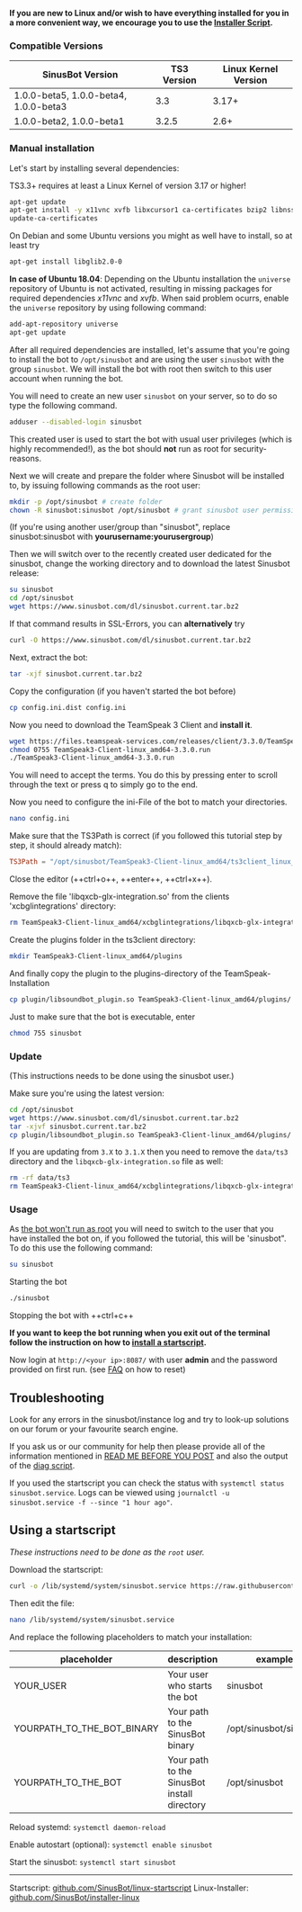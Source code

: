 **If you are new to Linux and/or wish to have everything installed for you in a more convenient way, we encourage you to use the [Installer Script](https://forum.sinusbot.com/resources/sinusbot-installer-script.58/).**

### Compatible Versions

SinusBot Version                      | TS3 Version  | Linux Kernel Version
--------------------------------------|--------------|---------------------
1.0.0-beta5, 1.0.0-beta4, 1.0.0-beta3 | 3.3          | 3.17+
1.0.0-beta2, 1.0.0-beta1              | 3.2.5        | 2.6+

### Manual installation

Let's start by installing several dependencies:

TS3.3+ requires at least a Linux Kernel of version 3.17 or higher!

```bash
apt-get update
apt-get install -y x11vnc xvfb libxcursor1 ca-certificates bzip2 libnss3 libegl1-mesa x11-xkb-utils libasound2 libpci3 libxslt1.1 libxkbcommon0 libxss1 curl
update-ca-certificates
```

On Debian and some Ubuntu versions you might as well have to install, so at least try

```bash
apt-get install libglib2.0-0
```

**In case of Ubuntu 18.04**: Depending on the Ubuntu installation the `universe` repository of Ubuntu is not activated, resulting in missing packages for required dependencies *x11vnc* and *xvfb*. When said problem ocurrs, enable the `universe` repository by using following command:

```bash
add-apt-repository universe
apt-get update
```

After all required dependencies are installed, let's assume that you're going to install the bot to `/opt/sinusbot` and are using the user `sinusbot` with the group `sinusbot`. We will install the bot with root then switch to this user account when running the bot.

You will need to create an new user `sinusbot` on your server, so to do so type the following command.

```bash
adduser --disabled-login sinusbot
```

This created user is used to start the bot with usual user privileges (which is highly recommended!), as the bot should **not** run as root for security-reasons.

Next we will create and prepare the folder where Sinusbot will be installed to, by issuing following commands as the root user:

```bash
mkdir -p /opt/sinusbot # create folder
chown -R sinusbot:sinusbot /opt/sinusbot # grant sinusbot user permissions on specified folder
```

(If you're using another user/group than "sinusbot", replace sinusbot:sinusbot with **yourusername:yourusergroup**)

Then we will switch over to the recently created user dedicated for the sinusbot, change the working directory and to download the latest Sinusbot release:

```bash
su sinusbot
cd /opt/sinusbot
wget https://www.sinusbot.com/dl/sinusbot.current.tar.bz2
```

If that command results in SSL-Errors, you can **alternatively** try

```bash
curl -O https://www.sinusbot.com/dl/sinusbot.current.tar.bz2
```

Next, extract the bot:

```bash
tar -xjf sinusbot.current.tar.bz2
```

Copy the configuration (if you haven't started the bot before)

```bash
cp config.ini.dist config.ini
```

Now you need to download the TeamSpeak 3 Client and **install it**.

```bash
wget https://files.teamspeak-services.com/releases/client/3.3.0/TeamSpeak3-Client-linux_amd64-3.3.0.run
chmod 0755 TeamSpeak3-Client-linux_amd64-3.3.0.run
./TeamSpeak3-Client-linux_amd64-3.3.0.run
```

You will need to accept the terms.
You do this by pressing enter to scroll through the text or press q to simply go to the end.

Now you need to configure the ini-File of the bot to match your directories.

```bash
nano config.ini
```

Make sure that the TS3Path is correct (if you followed this tutorial step by step, it should already match):

```toml
TS3Path = "/opt/sinusbot/TeamSpeak3-Client-linux_amd64/ts3client_linux_amd64"
```

Close the editor (++ctrl+o++, ++enter++, ++ctrl+x++).

Remove the file 'libqxcb-glx-integration.so' from the clients 'xcbglintegrations' directory:

```bash
rm TeamSpeak3-Client-linux_amd64/xcbglintegrations/libqxcb-glx-integration.so
```

Create the plugins folder in the ts3client directory:

```bash
mkdir TeamSpeak3-Client-linux_amd64/plugins
```

And finally copy the plugin to the plugins-directory of the TeamSpeak-Installation

```bash
cp plugin/libsoundbot_plugin.so TeamSpeak3-Client-linux_amd64/plugins/
```

Just to make sure that the bot is executable, enter

```bash
chmod 755 sinusbot
```

### Update

(This instructions needs to be done using the sinusbot user.)

Make sure you're using the latest version:

```bash
cd /opt/sinusbot
wget https://www.sinusbot.com/dl/sinusbot.current.tar.bz2
tar -xjvf sinusbot.current.tar.bz2
cp plugin/libsoundbot_plugin.so TeamSpeak3-Client-linux_amd64/plugins/
```

If you are updating from `3.X` to `3.1.X` then you need to remove the `data/ts3` directory and the `libqxcb-glx-integration.so` file as well:

```bash
rm -rf data/ts3
rm TeamSpeak3-Client-linux_amd64/xcbglintegrations/libqxcb-glx-integration.so
```

### Usage

As [the bot won't run as root](https://sinusbot.github.io/docs/faq/installation/#why-cant-i-run-the-bot-as-root) you will need to switch to the user that you have installed the bot on, if you followed the tutorial, this will be 'sinusbot". To do this use the following command:

```bash
su sinusbot
```

Starting the bot

```bash
./sinusbot
```

Stopping the bot with ++ctrl+c++

**If you want to keep the bot running when you exit out of the terminal follow the instruction on how to [install a startscript](#using_a_startscript).**

Now login at `http://<your ip>:8087/` with user **admin** and the password provided on first run. (see [FAQ](https://sinusbot.github.io/docs/faq/installation/#what-is-the-default-username-and-password) on how to reset)

## Troubleshooting

Look for any errors in the sinusbot/instance log and try to look-up solutions on our forum or your favourite search engine.

If you ask us or our community for help then please provide all of the information mentioned in [READ ME BEFORE YOU POST](https://forum.sinusbot.com/threads/read-me-before-you-post.115/) and also the output of the [diag script](https://forum.sinusbot.com/threads/diagsinusbot-sh-sinusbot-diagnostic-script.831/).

If you used the startscript you can check the status with `systemctl status sinusbot.service`.
Logs can be viewed using `journalctl -u sinusbot.service -f --since "1 hour ago"`.

## Using a startscript

*These instructions need to be done as the `root` user.*

Download the startscript:

```bash
curl -o /lib/systemd/system/sinusbot.service https://raw.githubusercontent.com/SinusBot/linux-startscript/master/sinusbot.service
```

Then edit the file:

```bash
nano /lib/systemd/system/sinusbot.service
```

And replace the following placeholders to match your installation:

| placeholder                    | description                                 | example                |
| ------------------------------ | ------------------------------------------- | ---------------------- |
| YOUR\_USER                     | Your user who starts the bot                | sinusbot               |
| YOURPATH\_TO\_THE\_BOT\_BINARY | Your path to the SinusBot binary            | /opt/sinusbot/sinusbot |
| YOURPATH\_TO\_THE\_BOT         | Your path to the SinusBot install directory | /opt/sinusbot          |

Reload systemd: `systemctl daemon-reload`

Enable autostart (optional): `systemctl enable sinusbot`

Start the sinusbot: `systemctl start sinusbot`

----

Startscript: [github.com/SinusBot/linux-startscript](https://github.com/SinusBot/linux-startscript)
Linux-Installer: [github.com/SinusBot/installer-linux](https://github.com/SinusBot/installer-linux)
